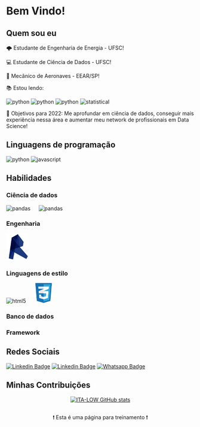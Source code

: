 # Bem Vindo!

## Quem sou eu

:cloud_with_lightning: Estudante de Engenharia de Energia - UFSC!

:computer: Estudante de Ciência de Dados - UFSC!

🛫 Mecânico de Aeronaves - EEAR/SP!

:books: Estou lendo:

<img src="https://images-na.ssl-images-amazon.com/images/I/51IXBmHSe1L._SX258_BO1,204,203,200_QL70_ML2_.jpg" alt="python" width="150" height="200"> <img src="https://images-na.ssl-images-amazon.com/images/I/51j89lmxnpL._SX258_BO1,204,203,200_QL70_ML2_.jpg" alt="python" width="150" height="200"> <img src="https://images-na.ssl-images-amazon.com/images/I/41R+fNX-akL._SX258_BO1,204,203,200_.jpg" alt="python" width="150" height="200"> <img src="https://images-na.ssl-images-amazon.com/images/I/51gleGGYGGL.jpg" alt="statistical" width="150" height="200">

:rocket: Objetivos para 2022: Me aprofundar em ciência de dados, conseguir mais experiência nessa área e aumentar meu network de profissionais em Data Science!

## Linguagens de programação
<img src="https://cdn.picpng.com/logo/language-logo-python-44976.png" alt="python" width="50" height="55"> <img src="https://fedojo.com/wp-content/uploads/2019/03/logo-javascript-png-html-code-allows-to-embed-javascript-logo-in-your-website-587.png" alt="javascript" width="95" height="55">  



## Habilidades
### Ciência de dados
 <img src="https://upload.wikimedia.org/wikipedia/commons/thumb/2/22/Pandas_mark.svg/1200px-Pandas_mark.svg.png" alt="pandas" width="60" height="70"/> &emsp; <img src="https://numfocus.org/wp-content/uploads/2016/07/Matplotlib_Logo_191209.png" alt="pandas" width="70" height="70"/>
 
 
### Engenharia
 <img src="img/png-clipart-blue-logo-autodesk-revit-computer-icons-building-information-modeling-autocad-revit-logo-blue-angle-thumbnail-removebg-preview.png" alt="pandas" width="60" height="70"/>
 
### Linguagens de estilo 
 <img src="https://logodownload.org/wp-content/uploads/2016/10/html5-logo-8.png" alt="html5" width="45" height="53"> &emsp; <img src="img/css sem fundo.png" alt="html5" width="50" height="53">
 
### Banco de dados
### Framework

## Redes Sociais

[![Linkedin Badge](https://img.shields.io/badge/LinkedIn-0077B5?style=for-the-badge&logo=linkedin&logoColor=white&link=LINK_LINKEDIN)](https://www.linkedin.com/in/italo-silva-519a4a28/)
[![Linkedin Badge](https://img.shields.io/badge/Instagram-E4405F?style=for-the-badge&logo=instagram&logoColor=white&link=LINK_LINKEDIN)](https://www.instagram.com/_.lta_/)
[![Whatsapp Badge](https://img.shields.io/badge/-Whatsapp-4CA143?style=for-the-badge&labelColor=4CA143&logo=whatsapp&logoColor=white&link)](https://api.whatsapp.com/send?phone=+5555981763442&text=Vim+através+do+seu+Link+no+GitHub)

## Minhas Contribuições
<div align="center"

[![ITA-LOW GitHub stats](https://github-readme-stats.vercel.app/api?username=ITA-LOW)](https://github.com/ITA-LOW/github-readme-stats)
</div>

##

<div align="center"
   
   
❗ Esta é uma página para treinamento ❗
   
</div>

